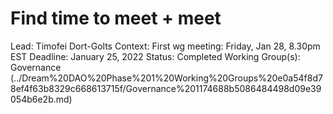 # Find time to meet + meet

Lead: Timofei Dort-Golts
Context: First wg meeting: Friday, Jan 28, 8.30pm EST
Deadline: January 25, 2022
Status: Completed
Working Group(s): Governance  (../Dream%20DAO%20Phase%201%20Working%20Groups%20e0a54f8d78ef4f63b8329c668613715f/Governance%201174688b5086484498d09e39054b6e2b.md)
